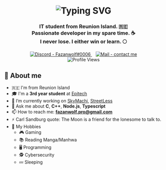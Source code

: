 <h1 align="center">
    <img src="https://readme-typing-svg.demolab.com?font=Cutive&duration=3000&pause=500&color=F79A14&center=true&multiline=true&repeat=false&width=500&height=80&lines=Heyo!+👋;I'm+Fazanwolf+%F0%9F%90%BA;I'm+a+3rd+year+student+at+Epitech+Reunion" alt="Typing SVG" />
</h1>

<h3 align="center">
    IT student from Reunion Island. 🇷🇪
    <br>
    Passionate developer in my spare time. ☕
    <br>
    I never lose. I either win or learn. 🌕
</h3>

<div align="center">
    <a href="https://discord.com/users/373847804289875969" title="My discord">
        <img src="https://img.shields.io/static/v1?label=Discord&message=Fazanwolf%230006&color=5865F2&style=for-the-badge&logo=discord&logoColor=5865F2" alt="Discord - Fazanwolf#0006" />
    </a>&#8287;&#8287;
    <a href="mailto:fazanwolf.pro@gmail.com" title="My Pro Mail">
       <img src="https://img.shields.io/static/v1?label=Mail&message=fazanwolf.pro%40gmail.com&color=3e65cf&style=for-the-badge&logo=gmail&logoColor=c71610" alt="Mail - contact me" />
    </a>
    <br>
    <img src="https://komarev.com/ghpvc/?username=fazanwolf&label=Profile%20views&color=0e75b6&style=for-the-badge" alt="Profile Views" />
</div>

<h2>
    📝 About me
</h2>

<!--
    Need to replace the content of src with my banner
    <img align="right" src="" height="350" width="280" alt="loading-gif" title="it8Bit on Tumblr" /> 
-->

<ul>
    <li>🇷🇪 I'm from Reunion Island</li>
    <li>🎓 I'm a <b>3rd year student</b> at <a href="https://epitech.eu">Epitech</a></li>
    <li>🔭 I’m currently working on <a href="https://github.com/SkyMachi">SkyMachi</a>, <a href="https://github.com/StreetLess">StreetLess</a></li>
    <li>💬 Ask me about <b>C</b>, <b>C++</b>, <b>Node.js</b>, <b>Typescript</b></li>
    <li>📫 How to reach me: <b><a href="mailto:fazanwolf.pro@gmail.com">fazanwolf.pro@gmail.com</a></b></li>
    <li>⚡ Carl Sandburg quote: The Moon is a friend for the lonesome to talk to.</li>
    <li>
        👀 My Hobbies
        <ul>
            <li>🎮 Gaming</li>
            <li>📚 Reading Manga/Manhwa</li>
            <li>🖥️ Programming</li>
            <li>🕵️ Cybersecurity</li>
            <li>💤 Sleeping</li>
        </ul>
    </li>
</ul>
